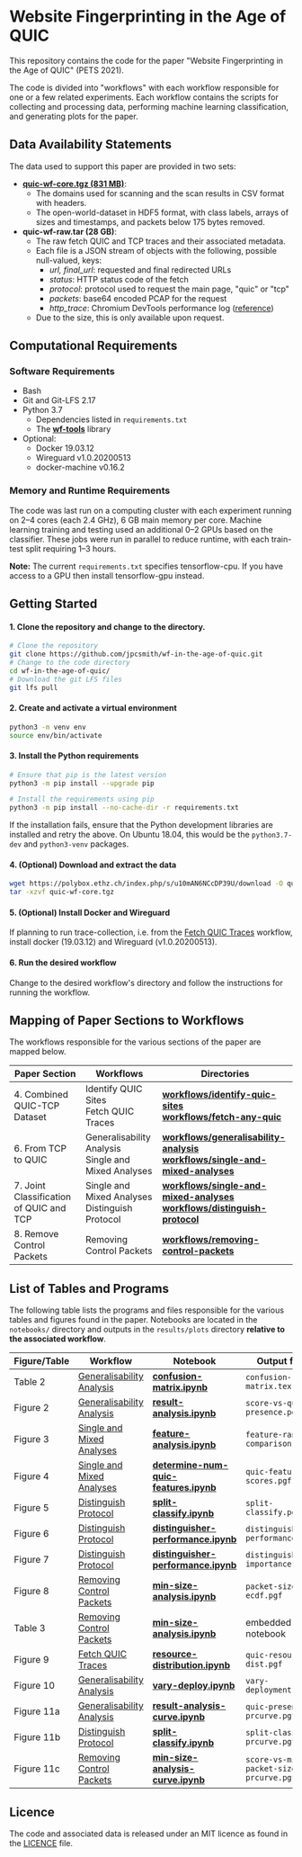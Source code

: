 # Website Fingerprinting in the Age of QUIC

This repository contains the code for the paper "Website Fingerprinting in the Age of QUIC" (PETS 2021).

The code is divided into "workflows" with each workflow responsible for one or a few related experiments.
Each workflow contains the scripts for collecting and processing data, performing machine learning classification, and generating plots for the paper.


## Data Availability Statements

The data used to support this paper are provided in two sets:

- [**quic-wf-core.tgz (831 MB)**](https://polybox.ethz.ch/index.php/s/u10mAN6NCcDP39U):
  - The domains used for scanning and the scan results in CSV format with headers.
  - The open-world-dataset in HDF5 format, with class labels, arrays of sizes and timestamps, and packets below 175 bytes removed.
- **quic-wf-raw.tar (28 GB)**:
  - The raw fetch QUIC and TCP traces and their associated metadata.
  - Each file is a JSON stream of objects with the following, possible null-valued, keys:
    - *url, final_url*: requested and final redirected URLs
    - *status*: HTTP status code of the fetch
    - *protocol*: protocol used to request the main page, "quic" or "tcp"
    - *packets*: base64 encoded PCAP for the request
    - *http_trace*: Chromium DevTools performance log ([reference](https://chromedevtools.github.io/devtools-protocol/tot/Network/))
  - Due to the size, this is only available upon request.


## Computational Requirements

### Software Requirements

- Bash
- Git and Git-LFS 2.17
- Python 3.7
  - Dependencies listed in `requirements.txt`
  - The [**wf-tools**](https://github.com/jpcsmith/wf-tools) library
- Optional:
  - Docker 19.03.12
  - Wireguard v1.0.20200513
  - docker-machine v0.16.2

### Memory and Runtime Requirements

The code was last run on a computing cluster with each experiment running on 2&ndash;4 cores (each 2.4 GHz), 6 GB main memory per core.
Machine learning training and testing used an additional 0&ndash;2 GPUs based on the classifier.
These jobs were run in parallel to reduce runtime, with each train-test split requiring 1&ndash;3 hours.

**Note:** The current `requirements.txt` specifies tensorflow-cpu. If you have access to a GPU then install tensorflow-gpu instead.

## Getting Started

#### 1. Clone the repository and change to the directory.

```bash
# Clone the repository
git clone https://github.com/jpcsmith/wf-in-the-age-of-quic.git
# Change to the code directory
cd wf-in-the-age-of-quic/
# Download the git LFS files
git lfs pull
```

#### 2. Create and activate a virtual environment

```bash
python3 -m venv env
source env/bin/activate
```

#### 3. Install the Python requirements
```bash
# Ensure that pip is the latest version
python3 -m pip install --upgrade pip

# Install the requirements using pip
python3 -m pip install --no-cache-dir -r requirements.txt
```

If the installation fails, ensure that the Python development libraries are installed and retry the above.
On Ubuntu 18.04, this would be the `python3.7-dev` and `python3-venv` packages.

#### 4. (Optional) Download and extract the data

```bash
wget https://polybox.ethz.ch/index.php/s/u10mAN6NCcDP39U/download -O quic-wf-core.tgz
tar -xzvf quic-wf-core.tgz
```

#### 5. (Optional) Install Docker and Wireguard
If planning to run trace-collection, i.e. from the [Fetch QUIC Traces] workflow, install docker (19.03.12) and Wireguard (v1.0.20200513).

#### 6. Run the desired workflow
Change to the desired workflow's directory and follow the instructions for running the workflow.

## Mapping of Paper Sections to Workflows
The workflows responsible for the various sections of the paper are mapped below.

| Paper Section | Workflows | Directories |
|-------------------------------|----------|-----------|
| 4. Combined QUIC-TCP Dataset  | Identify QUIC Sites<br>Fetch QUIC Traces | [**workflows/identify-quic-sites**](workflows/identify-quic-sites)<br>[**workflows/fetch-any-quic**](workflows/fetch-any-quic) |
| 6. From TCP to QUIC           | Generalisability Analysis<br>Single and Mixed Analyses | [**workflows/generalisability-analysis**](workflows/generalisability-analysis)<br>[**workflows/single-and-mixed-analyses**](workflows/single-and-mixed-analyses) |
| 7. Joint Classification of QUIC and TCP | Single and Mixed Analyses<br>Distinguish Protocol | [**workflows/single-and-mixed-analyses**](workflows/single-and-mixed-analyses)<br>[**workflows/distinguish-protocol**](workflows/distinguish-protocol) |
| 8. Remove Control Packets | Removing Control Packets | [**workflows/removing-control-packets**](workflows/removing-control-packets) |


## List of Tables and Programs

The following table lists the programs and files responsible for the various tables and figures found in the paper.
Notebooks are located in the `notebooks/` directory and outputs in the `results/plots` directory **relative to the associated workflow**.

| Figure/Table   | Workflow                    | Notebook                                 | Output file                            |
|----------------|-----------------------------|------------------------------------------|----------------------------------------|
| Table 2        | [Generalisability Analysis] | [**confusion-matrix.ipynb**]             | `confusion-matrix.tex`                 |
| Figure 2       | [Generalisability Analysis] | [**result-analysis.ipynb**]              | `score-vs-quic-presence.pgf`           |
| Figure 3       | [Single and Mixed Analyses] | [**feature-analysis.ipynb**]             | `feature-rank-comparison.pgf`          |
| Figure 4       | [Single and Mixed Analyses] | [**determine-num-quic-features.ipynb**]  | `quic-feature-scores.pgf`              |
| Figure 5       | [Distinguish Protocol]      | [**split-classify.ipynb**]               | `split-classify.pgf`                   |
| Figure 6       | [Distinguish Protocol]      | [**distinguisher-performance.ipynb**]    | `distinguisher-performance.pgf`        |
| Figure 7       | [Distinguish Protocol]      | [**distinguisher-performance.ipynb**]    | `distinguisher-importance.pgf`         |
| Figure 8       | [Removing Control Packets]  | [**min-size-analysis.ipynb**]            | `packet-size-ecdf.pgf`                 |
| Table 3        | [Removing Control Packets]  | [**min-size-analysis.ipynb**]            | embedded in notebook                   |
| Figure 9       | [Fetch QUIC Traces]         | [**resource-distribution.ipynb**]        | `quic-resource-dist.pgf`               |
| Figure 10      | [Generalisability Analysis] | [**vary-deploy.ipynb**]                  | `vary-deployment.pgf`                  |
| Figure 11a     | [Generalisability Analysis] | [**result-analysis-curve.ipynb**]        | `quic-presence-prcurve.pgf`            |
| Figure 11b     | [Distinguish Protocol]      | [**split-classify.ipynb**]               | `split-classify-prcurve.pgf`           |
| Figure 11c     | [Removing Control Packets]  | [**min-size-analysis-curve.ipynb**]      | `score-vs-min-packet-size-prcurve.pgf` |


[Generalisability Analysis]: ./workflows/generalisability-analysis
[Single and Mixed Analyses]: ./workflow/single-and-mixed-analyses
[Distinguish Protocol]: ./workflows/distinguish-protocol
[Removing Control Packets]: ./workflows/removing-control-packets
[Fetch QUIC Traces]: ./workflows/fetch-any-quic

[**confusion-matrix.ipynb**]: workflows/generalisability-analysis/notebooks/confusion-matrix.ipynb
[**result-analysis.ipynb**]: workflows/generalisability-analysis/notebooks/result-analysis.ipynb
[**feature-analysis.ipynb**]: workflows/single-and-mixed-analyses/notebooks/feature-analysis.ipynb
[**determine-num-quic-features.ipynb**]: workflows/single-and-mixed-analyses/notebooks/determine-num-quic-features.ipynb
[**split-classify.ipynb**]: workflows/distinguish-protocol/notebooks/split-classify.ipynb
[**distinguisher-performance.ipynb**]: workflows/distinguish-protocol/notebooks/distinguisher-performance.ipynb
[**min-size-analysis.ipynb**]: workflows/removing-control-packets/notebooks/min-size-analysis.ipynb
[**resource-distribution.ipynb**]: workflows/fetch-any-quic/notebooks/resource-distribution.ipynb
[**vary-deploy.ipynb**]: workflows/generalisability-analysis/notebooks/vary-deploy.ipynb
[**result-analysis-curve.ipynb**]: workflows/generalisability-analysis/notebooks/result-analysis-curve.ipynb
[**min-size-analysis-curve.ipynb**]: workflows/removing-control-packets/notebooks/min-size-analysis-curve.ipynb

## Licence

The code and associated data is released under an MIT licence as found in the [LICENCE](./LICENCE) file.
